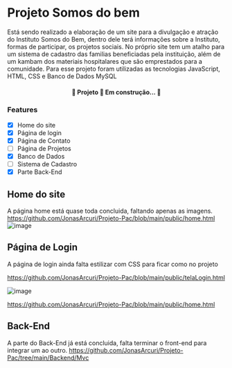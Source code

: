 # Projeto Somos do bem

Está sendo realizado a elaboração de um site para a divulgação e atração do Instituto Somos do Bem, dentro dele terá informações sobre a Instituto, formas de participar, os projetos sociais. No próprio site tem um atalho para um sistema de cadastro das familias beneficiadas pela instituição, além de um kambam dos materiais hospitalares que são emprestados para a comunidade. Para esse projeto foram utilizadas as tecnologias JavaScript, HTML, CSS e Banco de Dados MySQL


<h4 align="center"> 
	🚧  Projeto 🚀 Em construção...  🚧
</h4>


### Features

- [x] Home do site
- [x] Página de login
- [X] Página de Contato
- [ ] Página de Projetos
- [X] Banco de Dados
- [ ] Sistema de Cadastro
- [X] Parte Back-End

## Home do site
A página home está quase toda concluida, faltando apenas as imagens.
https://github.com/JonasArcuri/Projeto-Pac/blob/main/public/home.html
![image](https://github.com/JonasArcuri/Projeto-Pac/assets/142356733/76485adb-4f20-4076-84e1-22df57ac5a74)



## Página de Login

A página de login ainda falta estilizar com CSS para ficar como no projeto

https://github.com/JonasArcuri/Projeto-Pac/blob/main/public/telaLogin.html

![image](https://github.com/JonasArcuri/Projeto-Pac/assets/142356733/db5612ad-fba2-4a38-bdd3-2869990936c3)

https://github.com/JonasArcuri/Projeto-Pac/blob/main/public/home.html

## Back-End

A parte do Back-End já está concluida, falta terminar o front-end para integrar um ao outro.
https://github.com/JonasArcuri/Projeto-Pac/tree/main/Backend/Mvc



